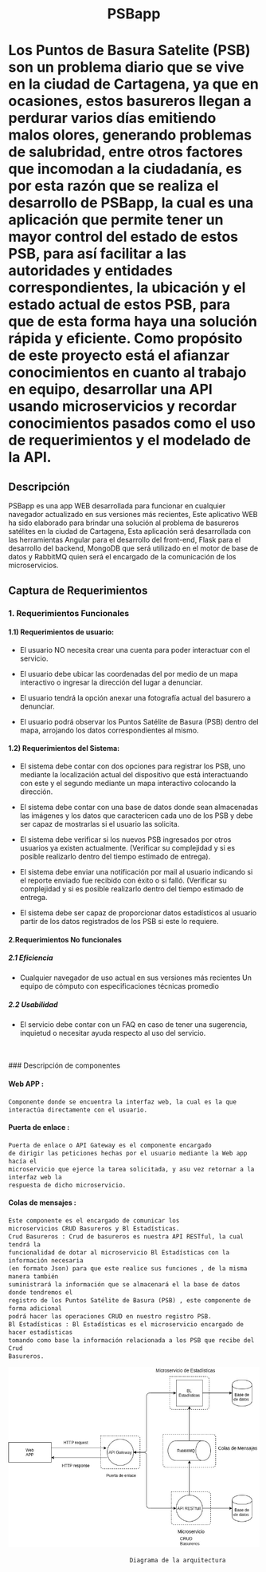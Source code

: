 
  <h1 align="center"> PSBapp <h1/>


Los Puntos de Basura Satelite (PSB) son un problema diario que se vive en la ciudad de Cartagena, ya que en ocasiones, estos basureros llegan a perdurar varios días emitiendo malos olores, generando problemas de salubridad, entre otros factores que incomodan a la ciudadanía, es por esta razón que se realiza el desarrollo de PSBapp, la cual es una aplicación que permite tener un mayor control del estado de estos PSB, para así facilitar a las autoridades y entidades correspondientes, la ubicación y el estado actual de estos PSB, para que de esta forma haya una solución rápida y eficiente.
Como propósito de este proyecto está el afianzar conocimientos en cuanto al trabajo en equipo, desarrollar una API usando microservicios y recordar conocimientos pasados como el uso de requerimientos y el modelado de la APl.
 
 Descripción
 ----------

PSBapp es una app WEB desarrollada para funcionar en cualquier navegador actualizado en sus versiones más recientes, Este aplicativo WEB ha sido elaborado para brindar una solución al problema de basureros satélites en la ciudad de Cartagena, Esta aplicación será desarrollada con las herramientas Angular para el desarrollo del front-end, Flask para el desarrollo del backend, MongoDB que será utilizado en el motor de base de datos y RabbitMQ quien será el encargado de la comunicación de los microservicios.
 

## Captura de Requerimientos ##

### 1. Requerimientos Funcionales


  #### 1.1) Requerimientos de usuario: 
  
   * El usuario NO necesita crear una cuenta para poder interactuar con el servicio.

   * El usuario debe ubicar las coordenadas del por medio de un mapa interactivo o ingresar la dirección del lugar a denunciar.
  
   * El usuario tendrá la opción anexar una fotografía actual del basurero a denunciar.

   * El usuario podrá observar los Puntos Satélite de Basura (PSB) dentro del mapa, arrojando los datos correspondientes al mismo.

  
  #### 1.2) Requerimientos del Sistema:

  * El sistema debe contar con dos opciones para registrar los PSB, uno mediante la localización actual del dispositivo que está interactuando con este y el segundo mediante un mapa interactivo colocando la dirección.

  * El sistema debe contar con una base de datos donde sean almacenadas las imágenes y los datos que caractericen cada uno de los PSB y debe ser capaz de mostrarlas si el usuario las solicita.

  * El sistema debe verificar si los nuevos PSB ingresados por otros usuarios ya existen actualmente. (Verificar su complejidad y si es posible realizarlo dentro del tiempo estimado de entrega).

  * El sistema debe enviar una notificación por mail al usuario indicando si el reporte enviado fue recibido con éxito o si falló. (Verificar su complejidad y si es posible realizarlo dentro del tiempo estimado de entrega.

  * El sistema debe ser capaz de proporcionar datos estadísticos al usuario partir de los datos registrados de los PSB si este lo requiere.


#### 2.Requerimientos No funcionales

##### 2.1 Eficiencia

  * Cualquier navegador de uso actual en sus versiones más recientes
  Un equipo de cómputo con especificaciones técnicas promedio


##### 2.2 Usabilidad
  
  * El servicio debe contar con un FAQ en caso de tener una sugerencia, inquietud o necesitar ayuda respecto al uso del servicio.

<br />
<br />
### Descripción de componentes

#### Web APP :
    Componente donde se encuentra la interfaz web, la cual es la que
    interactúa directamente con el usuario.
    
#### Puerta de enlace :
    Puerta de enlace o API Gateway es el componente encargado
    de dirigir las peticiones hechas por el usuario mediante la Web app hacía el
    microservicio que ejerce la tarea solicitada, y asu vez retornar a la interfaz web la
    respuesta de dicho microservicio.

#### Colas de mensajes : 
    Este componente es el encargado de comunicar los
    microservicios CRUD Basureros y Bl Estadísticas.
    Crud Basureros : Crud de basureros es nuestra API RESTful, la cual tendrá la
    funcionalidad de dotar al microservicio Bl Estadísticas con la información necesaria
    (en formato Json) para que este realice sus funciones , de la misma manera también
    suministrará la información que se almacenará el la base de datos donde tendremos el
    registro de los Puntos Satélite de Basura (PSB) , este componente de forma adicional
    podrá hacer las operaciones CRUD en nuestro registro PSB.
    Bl Estadísticas : Bl Estadísticas es el microservicio encargado de hacer estadísticas
    tomando como base la información relacionada a los PSB que recibe del Crud
    Basureros.

![Diagrama de la acquitectura](https://github.com/skilletComatose/PSBapp/blob/master/Arquitectura.jpg)

                                      Diagrama de la arquitectura 


